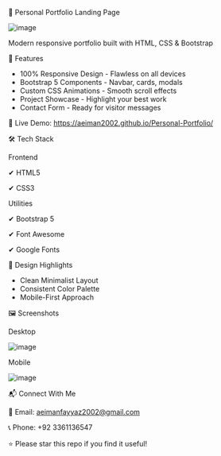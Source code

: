 🚀 Personal Portfolio Landing Page

![image](https://github.com/user-attachments/assets/03cfc791-e671-4426-8203-10cfb6a2d782)

Modern responsive portfolio built with HTML, CSS & Bootstrap

🌟 Features
- 100% Responsive Design - Flawless on all devices
- Bootstrap 5 Components - Navbar, cards, modals
- Custom CSS Animations - Smooth scroll effects
- Project Showcase - Highlight your best work
- Contact Form - Ready for visitor messages

🔗 Live Demo: https://aeiman2002.github.io/Personal-Portfolio/

🛠️ Tech Stack

Frontend

✔ HTML5	

✔ CSS3	

Utilities

✔ Bootstrap 5

✔ Font Awesome

✔ Google Fonts

🎨 Design Highlights

- Clean Minimalist Layout
- Consistent Color Palette
- Mobile-First Approach

🖼️ Screenshots

Desktop

![image](https://github.com/user-attachments/assets/32ad952a-ec47-4ab2-ae60-8b8995d6a94d)


Mobile

![image](https://github.com/user-attachments/assets/31f88afe-d34a-4b32-9c00-fdf243dfa885)


📬 Connect With Me

📧 Email: aeimanfayyaz2002@gmail.com

📞 Phone: +92 3361136547

⭐ Please star this repo if you find it useful!
